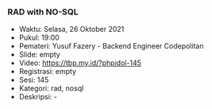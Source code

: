 ### RAD with NO-SQL

- Waktu: Selasa, 26 Oktober 2021
- Pukul: 19:00
- Pemateri: Yusuf Fazery - Backend Engineer Codepolitan
- Slide: empty
- Video: https://tbp.my.id/?phpidol-145
- Registrasi: empty
- Sesi: 145
- Kategori: rad, nosql
- Deskripsi: -
